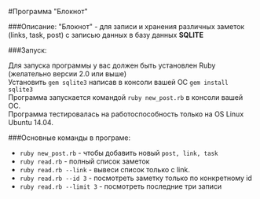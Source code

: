 #Программа "Блокнот"

###Описание:
"Блокнот" - для записи и хранения различных заметок (links, task, post) с записью данных в базу данных **SQLITE**

###Запуск:

Для запуска программы у вас должен быть установлен Ruby (желательно версии 2.0 или выше)  
Установить `gem sqlite3` написав в консоли вашей ОС `gem install sqlite3`  
Программа запускается командой `ruby new_post.rb` в консоли вашей ОС.  
Программа тестировалась на работоспособность только на OS Linux Ubuntu 14.04.

###Основные команды в програме:
- `ruby new_post.rb` - чтобы добавить новый `post, link, task`
- `ruby read.rb` - полный список заметок
- `ruby read.rb --link` - вывеси список только с link.
- `ruby read.rb --id 3` - посмотреть заметку только по конкретному id
- `ruby read.rb --limit 3` - посмотреть последние три записи


